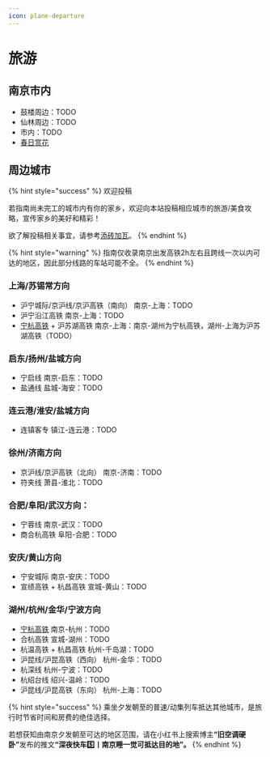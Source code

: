 ```yaml
---
icon: plane-departure
---
```


# 旅游

## 南京市内

* 鼓楼周边：TODO
* 仙林周边：TODO
* 市内：TODO
* [春日赏花](flowers.md)

## 周边城市

{% hint style="success" %}
欢迎投稿

若指南尚未完工的城市内有你的家乡，欢迎向本站投稿相应城市的旅游/美食攻略，宣传家乡的美好和精彩！

欲了解投稿相关事宜，请参考[添砖加瓦](../../instructions/contribution.md)。
{% endhint %}

{% hint style="warning" %}
指南仅收录南京出发高铁2h左右且跨线一次以内可达的地区，因此部分线路的车站可能不全。
{% endhint %}

### 上海/苏锡常方向

* 沪宁城际/京沪线/京沪高铁（南向） 南京-上海：TODO
* 沪宁沿江高铁 南京-上海：TODO
* [宁杭高铁](nj-hz.md) + 沪苏湖高铁 南京-上海：南京-湖州为宁杭高铁，湖州-上海为沪苏湖高铁（TODO）

### 启东/扬州/盐城方向

* 宁启线 南京-启东：TODO
* 盐通线 盐城-海安：TODO

### 连云港/淮安/盐城方向

* 连镇客专 镇江-连云港：TODO

### 徐州/济南方向

* 京沪线/京沪高铁（北向） 南京-济南：TODO
* 符夹线 萧县-淮北：TODO

### 合肥/阜阳/武汉方向：

* 宁蓉线 南京-武汉：TODO
* 商合杭高铁 阜阳-合肥：TODO

### 安庆/黄山方向

* 宁安城际 南京-安庆：TODO
* 宣绩高铁 + 杭昌高铁 宣城-黄山：TODO

### 湖州/杭州/金华/宁波方向

* [宁杭高铁](nj-hz.md) 南京-杭州：TODO
* 合杭高铁 宣城-湖州：TODO
* 杭温高铁 + 杭昌高铁 杭州-千岛湖：TODO
* 沪昆线/沪昆高铁（西向） 杭州-金华：TODO
* 杭深线 杭州-宁波：TODO
* 杭绍台线 绍兴-温岭：TODO
* 沪昆线/沪昆高铁（东向） 杭州-上海：TODO

{% hint style="success" %}
乘坐夕发朝至的普速/动集列车抵达其他城市，是旅行时节省时间和房费的绝佳选择。

若想获知由南京夕发朝至可达的地区范围，请在小红书上搜索博&#x4E3B;**“旧空调硬卧”**&#x53D1;布的推&#x6587;**“深夜快车5️⃣丨南京睡一觉可抵达目的地”。**
{% endhint %}
